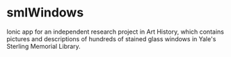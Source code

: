 # smlWindows
Ionic app for an independent research project in Art History, which contains pictures and descriptions of hundreds of stained glass 
windows in Yale's Sterling Memorial Library. 
